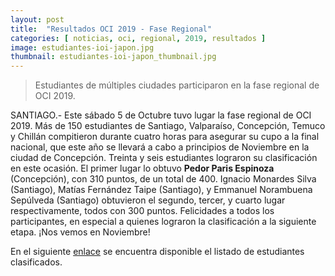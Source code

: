 ```yaml
---
layout: post
title:  "Resultados OCI 2019 - Fase Regional"
categories: [ noticias, oci, regional, 2019, resultados ]
image: estudiantes-ioi-japon.jpg
thumbnail: estudiantes-ioi-japon_thumbnail.jpg
---
```


> Estudiantes de múltiples ciudades participaron en la fase regional de OCI 2019.

SANTIAGO.- Este sábado 5 de Octubre tuvo lugar la fase regional de OCI 2019. Más de 150 estudiantes de Santiago, Valparaíso, Concepción, Temuco y Chillán compitieron durante cuatro horas para asegurar su cupo a la final nacional, que este año se llevará a cabo a principios de Noviembre en la ciudad de Concepción. Treinta y seis estudiantes lograron su clasificación en este ocasión. El primer lugar lo obtuvo **Pedor Paris Espinoza** (Concepción), con 310 puntos, de un total de 400. Ignacio Monardes Silva (Santiago), Matías Fernández Taipe (Santiago), y Emmanuel Norambuena Sepúlveda (Santiago) obtuvieron el segundo, tercer, y cuarto lugar respectivamente, todos con 300 puntos. Felicidades a todos los participantes, en especial a quienes lograron la clasificación a la siguiente etapa. ¡Nos vemos en Noviembre!

En el siguiente [enlace](https://olimpiada-informatica.cl/resultados/2019/regional.pdf) se encuentra disponible el listado de estudiantes clasificados. 
